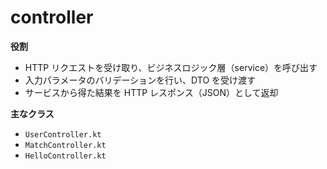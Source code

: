 # controller

**役割**
- HTTP リクエストを受け取り、ビジネスロジック層（service）を呼び出す
- 入力パラメータのバリデーションを行い、DTO を受け渡す
- サービスから得た結果を HTTP レスポンス（JSON）として返却

**主なクラス**
- `UserController.kt`
- `MatchController.kt`
- `HelloController.kt`
